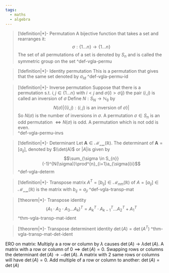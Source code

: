 ```yaml
---
tags:
  - maths
  - algebra
---
```

> [!definition|*]- Permutation
> A bijective function that takes a set and rearranges it:
> $$\sigma:\{ 1\dots n \}\to \{ 1\dots n \}$$
> The set of all permutations of a set is denoted by $S_{n}$ and is called the symmetric group on the set
 ^def-vgla-permu
  
> [!definition|*]- Identity permutation
> This is a permutation that gives that the same set denoted by $\sigma_{Id}$
 ^def-vgla-permu-id

> [!definition|*]- Inverse permutation
> Suppose that there is a permutation s.t. $i,j\in\{ 1\dots n \}$ with $i<j$ and $\sigma(i)>\sigma(j)$ the pair $(i,j)$ is called an inversion of $\sigma$
> Define $N:S_{N}\to \mathbb{N_{0}}$ by 
> $$N(\sigma)\left| \{ (i,j):(i,j)\text{ is an inversion of }\sigma \} \right| $$
> So $N(\sigma)$ is the number of inversions in $\sigma$.
> A permutation $\sigma \in S_{n}$ is an odd permutation $\iff N(\sigma)$ is odd. A permutation which is not odd is even.  
 ^def-vgla-permu-invs

> [!definition|*]- Determinant
> Let $\mathbf{A}\in\mathcal{M_{nm}}(\mathbb{R})$. The determinant of $\mathbf{A}=[a_{ij}]$, denoted by $\\det(A)$ or $|A|$is given by
> $$\sum_{\sigma \in S_{n}}(-1)^{N(\sigma)}\prod^{n}_{i=1}a_{\sigma(i)i}$$
 ^def-vgla-determ

> [!definition|*]- Transpose matrix
> $A^{T}=[b_{ij}]\in \mathcal{M}_{nm}(\mathbb{R})$ of $A=[a_{ij}]\in \mathcal{M_{nm}}(\mathbb{R})$ is the matrix with $b_{ij}=a_{ji}$
 ^def-vgla-transp-mat

> [!theorem|*]- Transpose identity
> $$(A_{1}\cdot A_{2}\cdot A_{3}\dots A_{k})^{T}=A_{k}^{T}\cdot A_{k-1}^{T}\dots A_{2}^{T}+A_{1}^{T}$$
 ^thm-vgla-transp-mat-ident

> [!theorem|*]- Transpose determinent identity
> $\det(A)=\det(A^{T})$
 ^thm-vgla-transp-mat-det-ident

ERO on matrix:
Multiply a a row or column by $\lambda$ causes $\det(A)\to\lambda \det(A)$. A matrix with a row or column of $0\implies\det(A)=0$. Swapping rows or columns the determinant $\det(A)\to-\det(A)$. A matrix with 2 same rows or columns will have $\det(A)=0$. Add multiple of a row or column to another: $\det(A)=\det (A)$
